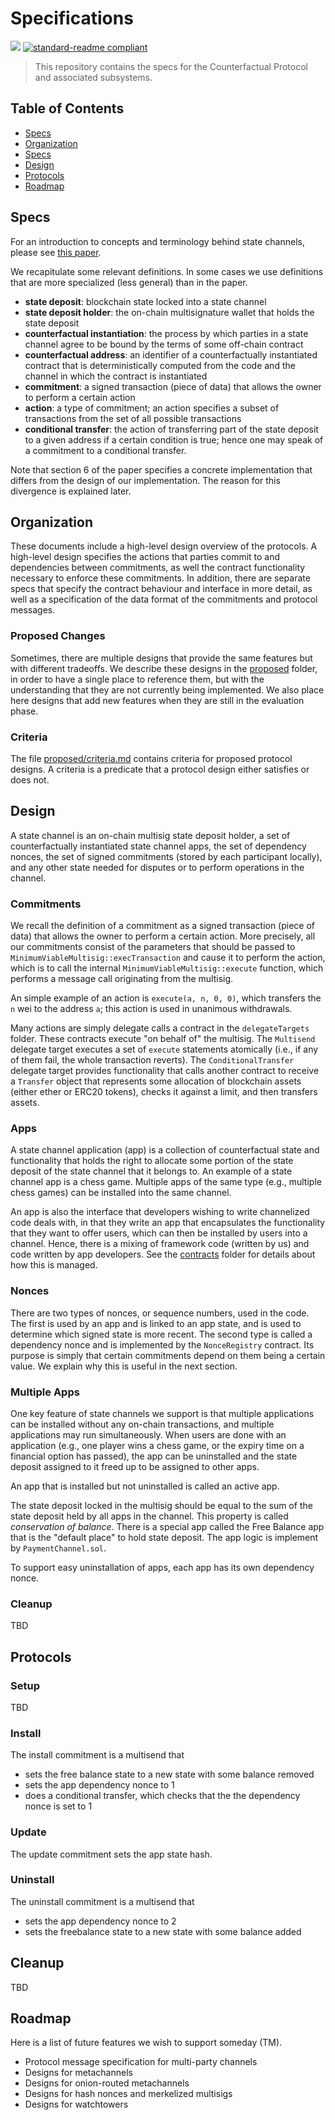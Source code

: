 # Specifications

[![](https://img.shields.io/badge/made%20by-L4-black.svg?style=flat-square)](http://l4v.io)
[![standard-readme compliant](https://img.shields.io/badge/standard--readme-OK-green.svg?style=flat-square)](https://github.com/RichardLitt/standard-readme)

> This repository contains the specs for the Counterfactual Protocol and associated subsystems.

## Table of Contents

- [Specs](#specs)
- [Organization](#organization)
- [Specs](#specs)
- [Design](#design)
- [Protocols](#protocols)
- [Roadmap](#roadmap)

## Specs

For an introduction to concepts and terminology behind state channels, please see [this paper](https://counterfactual.com/statechannels).

We recapitulate some relevant definitions. In some cases we use definitions that are more specialized (less general) than in the paper.

- **state deposit**: blockchain state locked into a state channel
- **state deposit holder**: the on-chain multisignature wallet that holds the state deposit
- **counterfactual instantiation**: the process by which parties in a state channel agree to be bound by the terms of some off-chain contract
- **counterfactual address**: an identifier of a counterfactually instantiated contract that is deterministically computed from the code and the channel in which the contract is instantiated
- **commitment**: a signed transaction (piece of data) that allows the owner to perform a certain action
- **action**: a type of commitment; an action specifies a subset of transactions from the set of all possible transactions
- **conditional transfer**: the action of transferring part of the state deposit to a given address if a certain condition is true; hence one may speak of a commitment to a conditional transfer.

Note that section 6 of the paper specifies a concrete implementation that differs from the design of our implementation. The reason for this divergence is explained later.

## Organization

These documents include a high-level design overview of the protocols. A high-level design specifies the actions that parties commit to and dependencies between commitments, as well the contract functionality necessary to enforce these commitments. In addition, there are separate specs that specify the contract behaviour and interface in more detail, as well as a specification of the data format of the commitments and protocol messages.

### Proposed Changes

Sometimes, there are multiple designs that provide the same features but with different tradeoffs. We describe these designs in the [proposed](proposed) folder, in order to have a single place to reference them, but with the understanding that they are not currently being implemented. We also place here designs that add new features when they are still in the evaluation phase.

### Criteria

The file [proposed/criteria.md](proposed/criteria.md) contains criteria for proposed protocol designs. A criteria is a predicate that a protocol design either satisfies or does not.

## Design

A state channel is an on-chain multisig state deposit holder, a set of counterfactually instantiated state channel apps, the set of dependency nonces, the set of signed commitments (stored by each participant locally), and any other state needed for disputes or to perform operations in the channel.

### Commitments 

We recall the definition of a commitment as a signed transaction (piece of data) that allows the owner to perform a certain action. More precisely, all our commitments consist of the parameters that should be passed to `MinimumViableMultisig::execTransaction` and cause it to perform the action, which is to call the internal `MinimumViableMultisig::execute` function, which performs a message call originating from the multisig.

An simple example of an action is `execute(a, n, 0, 0)`, which transfers the `n` wei to the address `a`; this action is used in unanimous withdrawals.

Many actions are simply delegate calls a contract in the `delegateTargets` folder. These contracts execute "on behalf of" the multisig. The `Multisend` delegate target executes a set of `execute` statements atomically (i.e., if any of them fail, the whole transaction reverts). The `ConditionalTransfer` delegate target provides functionality that calls another contract to receive a `Transfer` object that represents some allocation of blockchain assets (either ether or ERC20 tokens), checks it against a limit, and then transfers assets.

### Apps

A state channel application (app) is a collection of counterfactual state and functionality that holds the right to allocate some portion of the state deposit of the state channel that it belongs to. An example of a state channel app is a chess game. Multiple apps of the same type (e.g., multiple chess games) can be installed into the same channel.

An app is also the interface that developers wishing to write channelized code deals with, in that they write an app that encapsulates the functionality that they want to offer users, which can then be installed by users into a channel. Hence, there is a mixing of framework code (written by us) and code written by app developers. See the [contracts](contracts/README.md) folder for details about how this is managed.

### Nonces

There are two types of nonces, or sequence numbers, used in the code. The first is used by an app and is linked to an app state, and is used to determine which signed state is more recent. The second type is called a dependency nonce and is implemented by the `NonceRegistry` contract. Its purpose is simply that certain commitments depend on them being a certain value. We explain why this is useful in the next section.

### Multiple Apps

One key feature of state channels we support is that multiple applications can be installed without any on-chain transactions, and multiple applications may run simultaneously. When users are done with an application (e.g., one player wins a chess game, or the expiry time on a financial option has passed), the app can be uninstalled and the state deposit assigned to it freed up to be assigned to other apps.

An app that is installed but not uninstalled is called an active app.

The state deposit locked in the multisig should be equal to the sum of the state deposit held by all apps in the channel. This property is called *conservation of balance*. There is a special app called the Free Balance app that is the "default place" to hold state deposit. The app logic is implement by `PaymentChannel.sol`.

To support easy uninstallation of apps, each app has its own dependency nonce.

### Cleanup

TBD

## Protocols

### Setup

TBD

### Install

The install commitment is a multisend that

- sets the free balance state to a new state with some balance removed
- sets the app dependency nonce to 1
- does a conditional transfer, which checks that the the dependency nonce is set to 1

### Update

The update commitment sets the app state hash.

### Uninstall

The uninstall commitment is a multisend that

- sets the app dependency nonce to 2
- sets the freebalance state to a new state with some balance added

## Cleanup

TBD

## Roadmap

Here is a list of future features we wish to support someday (TM).

- Protocol message specification for multi-party channels
- Designs for metachannels
- Designs for onion-routed metachannels
- Designs for hash nonces and merkelized multisigs
- Designs for watchtowers
